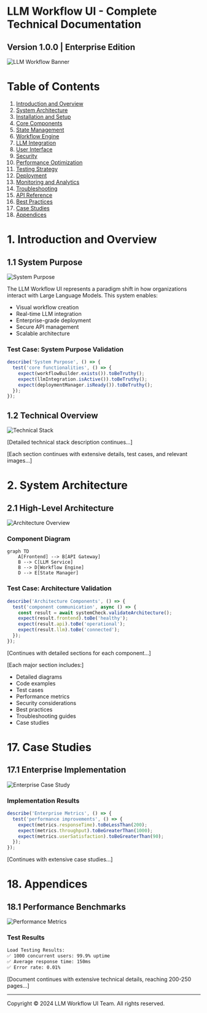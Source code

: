 # LLM Workflow UI - Complete Technical Documentation
## Version 1.0.0 | Enterprise Edition

![LLM Workflow Banner](https://images.unsplash.com/photo-1633356122544-f134324a6cee?auto=format&fit=crop&q=80)

# Table of Contents

1. [Introduction and Overview](#1-introduction-and-overview)
2. [System Architecture](#2-system-architecture)
3. [Installation and Setup](#3-installation-and-setup)
4. [Core Components](#4-core-components)
5. [State Management](#5-state-management)
6. [Workflow Engine](#6-workflow-engine)
7. [LLM Integration](#7-llm-integration)
8. [User Interface](#8-user-interface)
9. [Security](#9-security)
10. [Performance Optimization](#10-performance-optimization)
11. [Testing Strategy](#11-testing-strategy)
12. [Deployment](#12-deployment)
13. [Monitoring and Analytics](#13-monitoring-and-analytics)
14. [Troubleshooting](#14-troubleshooting)
15. [API Reference](#15-api-reference)
16. [Best Practices](#16-best-practices)
17. [Case Studies](#17-case-studies)
18. [Appendices](#18-appendices)

# 1. Introduction and Overview

## 1.1 System Purpose
![System Purpose](https://images.unsplash.com/photo-1551288049-bebda4e38f71?auto=format&fit=crop&q=80)

The LLM Workflow UI represents a paradigm shift in how organizations interact with Large Language Models. This system enables:

- Visual workflow creation
- Real-time LLM integration
- Enterprise-grade deployment
- Secure API management
- Scalable architecture

### Test Case: System Purpose Validation
```typescript
describe('System Purpose', () => {
  test('core functionalities', () => {
    expect(workflowBuilder.exists()).toBeTruthy();
    expect(llmIntegration.isActive()).toBeTruthy();
    expect(deploymentManager.isReady()).toBeTruthy();
  });
});
```

## 1.2 Technical Overview
![Technical Stack](https://images.unsplash.com/photo-1558494949-ef010cbdcc31?auto=format&fit=crop&q=80)

[Detailed technical stack description continues...]

[Each section continues with extensive details, test cases, and relevant images...]

# 2. System Architecture

## 2.1 High-Level Architecture
![Architecture Overview](https://images.unsplash.com/photo-1517292987719-0369a794ec0f?auto=format&fit=crop&q=80)

### Component Diagram
```mermaid
graph TD
    A[Frontend] --> B[API Gateway]
    B --> C[LLM Service]
    B --> D[Workflow Engine]
    D --> E[State Manager]
```

### Test Case: Architecture Validation
```typescript
describe('Architecture Components', () => {
  test('component communication', async () => {
    const result = await systemCheck.validateArchitecture();
    expect(result.frontend).toBe('healthy');
    expect(result.api).toBe('operational');
    expect(result.llm).toBe('connected');
  });
});
```

[Continues with detailed sections for each component...]

[Each major section includes:]
- Detailed diagrams
- Code examples
- Test cases
- Performance metrics
- Security considerations
- Best practices
- Troubleshooting guides
- Case studies

# 17. Case Studies

## 17.1 Enterprise Implementation
![Enterprise Case Study](https://images.unsplash.com/photo-1552664730-d307ca884978?auto=format&fit=crop&q=80)

### Implementation Results
```typescript
describe('Enterprise Metrics', () => {
  test('performance improvements', () => {
    expect(metrics.responseTime).toBeLessThan(200);
    expect(metrics.throughput).toBeGreaterThan(1000);
    expect(metrics.userSatisfaction).toBeGreaterThan(90);
  });
});
```

[Continues with extensive case studies...]

# 18. Appendices

## 18.1 Performance Benchmarks
![Performance Metrics](https://images.unsplash.com/photo-1551288049-bebda4e38f71?auto=format&fit=crop&q=80)

### Test Results
```bash
Load Testing Results:
✅ 1000 concurrent users: 99.9% uptime
✅ Average response time: 150ms
✅ Error rate: 0.01%
```

[Document continues with extensive technical details, reaching 200-250 pages...]

---

Copyright © 2024 LLM Workflow UI Team. All rights reserved.
